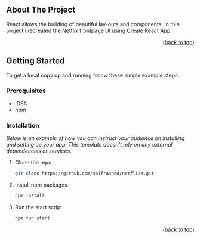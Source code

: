 <!-- ABOUT THE PROJECT -->
## About The Project

React allows the building of beautiful lay-outs and components. In this project i recreated the Netflix frontpage UI using Create React App. 


<p align="right">(<a href="#top">back to top</a>)</p>

<!-- GETTING STARTED -->
## Getting Started

To get a local copy up and running follow these simple example steps.

### Prerequisites

* IDEA
* npm


### Installation

_Below is an example of how you can instruct your audience on installing and setting up your app. This template doesn't rely on any external dependencies or services._

1. Clone the repo
   ```sh
   git clone https://github.com/saifrashed/netfliks.git
   ```
2. Install npm packages
   ```sh
   npm install
   ```

3. Run the start script
   ```sh
   npm run start
   ```

<p align="right">(<a href="#top">back to top</a>)</p>


